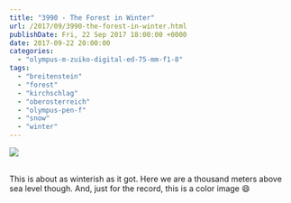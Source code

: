 ```yaml
---
title: "3990 - The Forest in Winter"
url: /2017/09/3990-the-forest-in-winter.html
publishDate: Fri, 22 Sep 2017 18:00:00 +0000
date: 2017-09-22 20:00:00
categories: 
  - "olympus-m-zuiko-digital-ed-75-mm-f1-8"
tags: 
  - "breitenstein"
  - "forest"
  - "kirchschlag"
  - "oberosterreich"
  - "olympus-pen-f"
  - "snow"
  - "winter"
---
```

<div class="container">
<div class="center"><a target="_blank" href="https://d25zfm9zpd7gm5.cloudfront.net/1200x1200/2017/20170117_155429_lr.jpg"><img class="webfeedsFeaturedVisual" src="https://d25zfm9zpd7gm5.cloudfront.net/0600x0600/2017/20170117_155429_lr.jpg" /></a></div>
</div>
<br />

This is about as winterish as it got. Here we are a thousand meters above sea level though. And, just for the record, this is a color image 😄
